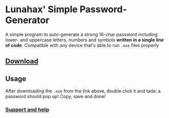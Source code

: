 # Lunahax' Simple Password-Generator
A simple program to auto-generate a strong 16-char password including lower- and uppercase letters, numbers and symbols **written in a single line of code**. Compatible with any device that's able to run `.exe` files properly

## [Download](https://github.com/Lunahax/Password-Generator/releases)

## Usage

After downloading the `.exe` from the link above, double click it and tada: a password should pop up! Copy, save and done!


### [Support and help](https://discord.gg/yu8mK4vmJ3)
